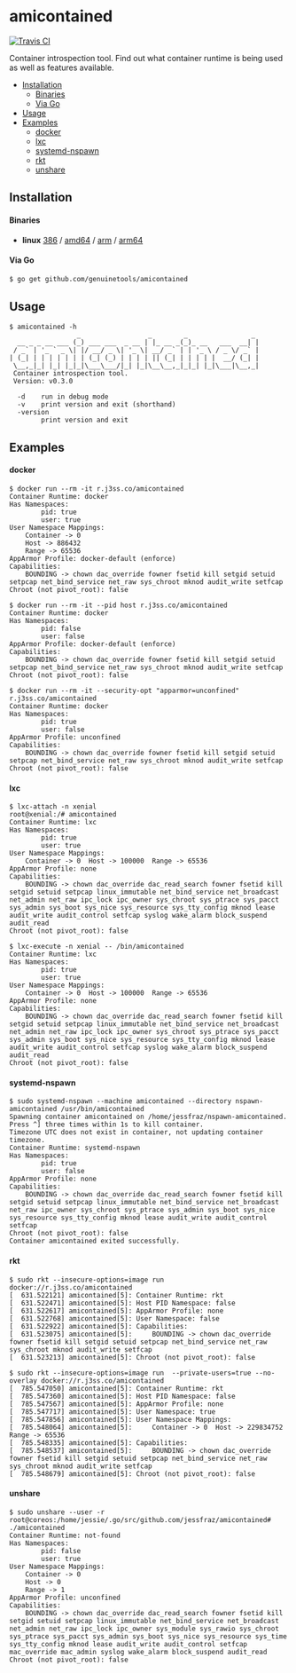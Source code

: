 # amicontained

[![Travis CI](https://travis-ci.org/jessfraz/amicontained.svg?branch=master)](https://travis-ci.org/jessfraz/amicontained)

Container introspection tool. Find out what container runtime is being used as
well as features available.

- [Installation](#installation)
    + [Binaries](#binaries)
    + [Via Go](#via-go)
- [Usage](#usage)
- [Examples](#examples)
    + [docker](#docker)
    + [lxc](#lxc)
    + [systemd-nspawn](#systemd-nspawn)
    + [rkt](#rkt)
    + [unshare](#unshare)

## Installation

#### Binaries

- **linux** [386](https://github.com/jessfraz/amicontained/releases/download/v0.3.0/amicontained-linux-386) / [amd64](https://github.com/jessfraz/amicontained/releases/download/v0.3.0/amicontained-linux-amd64) / [arm](https://github.com/jessfraz/amicontained/releases/download/v0.3.0/amicontained-linux-arm) / [arm64](https://github.com/jessfraz/amicontained/releases/download/v0.3.0/amicontained-linux-arm64)

#### Via Go

```bash
$ go get github.com/genuinetools/amicontained
```

## Usage

```console
$ amicontained -h
                 _                 _        _                _
  __ _ _ __ ___ (_) ___ ___  _ __ | |_ __ _(_)_ __   ___  __| |
 / _` | '_ ` _ \| |/ __/ _ \| '_ \| __/ _` | | '_ \ / _ \/ _` |
| (_| | | | | | | | (_| (_) | | | | || (_| | | | | |  __/ (_| |
 \__,_|_| |_| |_|_|\___\___/|_| |_|\__\__,_|_|_| |_|\___|\__,_|
 Container introspection tool.
 Version: v0.3.0

  -d	run in debug mode
  -v	print version and exit (shorthand)
  -version
    	print version and exit
```

## Examples

#### docker

```console
$ docker run --rm -it r.j3ss.co/amicontained
Container Runtime: docker
Has Namespaces:
        pid: true
        user: true
User Namespace Mappings:
	Container -> 0
	Host -> 886432
	Range -> 65536
AppArmor Profile: docker-default (enforce)
Capabilities:
	BOUNDING -> chown dac_override fowner fsetid kill setgid setuid setpcap net_bind_service net_raw sys_chroot mknod audit_write setfcap
Chroot (not pivot_root): false

$ docker run --rm -it --pid host r.j3ss.co/amicontained
Container Runtime: docker
Has Namespaces:
        pid: false
        user: false
AppArmor Profile: docker-default (enforce)
Capabilities:
	BOUNDING -> chown dac_override fowner fsetid kill setgid setuid setpcap net_bind_service net_raw sys_chroot mknod audit_write setfcap
Chroot (not pivot_root): false

$ docker run --rm -it --security-opt "apparmor=unconfined" r.j3ss.co/amicontained
Container Runtime: docker
Has Namespaces:
        pid: true
        user: false
AppArmor Profile: unconfined
Capabilities:
	BOUNDING -> chown dac_override fowner fsetid kill setgid setuid setpcap net_bind_service net_raw sys_chroot mknod audit_write setfcap
Chroot (not pivot_root): false
```

#### lxc

```console
$ lxc-attach -n xenial
root@xenial:/# amicontained
Container Runtime: lxc
Has Namespaces:
        pid: true
        user: true
User Namespace Mappings:
	Container -> 0	Host -> 100000	Range -> 65536
AppArmor Profile: none
Capabilities:
	BOUNDING -> chown dac_override dac_read_search fowner fsetid kill setgid setuid setpcap linux_immutable net_bind_service net_broadcast net_admin net_raw ipc_lock ipc_owner sys_chroot sys_ptrace sys_pacct sys_admin sys_boot sys_nice sys_resource sys_tty_config mknod lease audit_write audit_control setfcap syslog wake_alarm block_suspend audit_read
Chroot (not pivot_root): false

$ lxc-execute -n xenial -- /bin/amicontained
Container Runtime: lxc
Has Namespaces:
        pid: true
        user: true
User Namespace Mappings:
	Container -> 0	Host -> 100000	Range -> 65536
AppArmor Profile: none
Capabilities:
	BOUNDING -> chown dac_override dac_read_search fowner fsetid kill setgid setuid setpcap linux_immutable net_bind_service net_broadcast net_admin net_raw ipc_lock ipc_owner sys_chroot sys_ptrace sys_pacct sys_admin sys_boot sys_nice sys_resource sys_tty_config mknod lease audit_write audit_control setfcap syslog wake_alarm block_suspend audit_read
Chroot (not pivot_root): false
```

#### systemd-nspawn

```console
$ sudo systemd-nspawn --machine amicontained --directory nspawn-amicontained /usr/bin/amicontained
Spawning container amicontained on /home/jessfraz/nspawn-amicontained.
Press ^] three times within 1s to kill container.
Timezone UTC does not exist in container, not updating container timezone.
Container Runtime: systemd-nspawn
Has Namespaces:
        pid: true
        user: false
AppArmor Profile: none
Capabilities:
	BOUNDING -> chown dac_override dac_read_search fowner fsetid kill setgid setuid setpcap linux_immutable net_bind_service net_broadcast net_raw ipc_owner sys_chroot sys_ptrace sys_admin sys_boot sys_nice sys_resource sys_tty_config mknod lease audit_write audit_control setfcap
Chroot (not pivot_root): false
Container amicontained exited successfully.
```

#### rkt

```console
$ sudo rkt --insecure-options=image run docker://r.j3ss.co/amicontained
[  631.522121] amicontained[5]: Container Runtime: rkt
[  631.522471] amicontained[5]: Host PID Namespace: false
[  631.522617] amicontained[5]: AppArmor Profile: none
[  631.522768] amicontained[5]: User Namespace: false
[  631.522922] amicontained[5]: Capabilities:
[  631.523075] amicontained[5]: 	BOUNDING -> chown dac_override fowner fsetid kill setgid setuid setpcap net_bind_service net_raw sys_chroot mknod audit_write setfcap
[  631.523213] amicontained[5]: Chroot (not pivot_root): false

$ sudo rkt --insecure-options=image run  --private-users=true --no-overlay docker://r.j3ss.co/amicontained
[  785.547050] amicontained[5]: Container Runtime: rkt
[  785.547360] amicontained[5]: Host PID Namespace: false
[  785.547567] amicontained[5]: AppArmor Profile: none
[  785.547717] amicontained[5]: User Namespace: true
[  785.547856] amicontained[5]: User Namespace Mappings:
[  785.548064] amicontained[5]: 	Container -> 0	Host -> 229834752	Range -> 65536
[  785.548335] amicontained[5]: Capabilities:
[  785.548537] amicontained[5]: 	BOUNDING -> chown dac_override fowner fsetid kill setgid setuid setpcap net_bind_service net_raw sys_chroot mknod audit_write setfcap
[  785.548679] amicontained[5]: Chroot (not pivot_root): false
```

#### unshare

```console
$ sudo unshare --user -r
root@coreos:/home/jessie/.go/src/github.com/jessfraz/amicontained# ./amicontained
Container Runtime: not-found
Has Namespaces:
        pid: false
        user: true
User Namespace Mappings:
	Container -> 0
	Host -> 0
	Range -> 1
AppArmor Profile: unconfined
Capabilities:
	BOUNDING -> chown dac_override dac_read_search fowner fsetid kill setgid setuid setpcap linux_immutable net_bind_service net_broadcast net_admin net_raw ipc_lock ipc_owner sys_module sys_rawio sys_chroot sys_ptrace sys_pacct sys_admin sys_boot sys_nice sys_resource sys_time sys_tty_config mknod lease audit_write audit_control setfcap mac_override mac_admin syslog wake_alarm block_suspend audit_read
Chroot (not pivot_root): false
```
